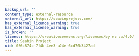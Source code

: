 ```yaml
---
backup_url: ''
content_type: external-resource
external_url: https://seabinproject.com/
has_external_licence_warning: true
has_external_license_warning: true
is_broken: ''
license: https://creativecommons.org/licenses/by-nc-sa/4.0/
title: Seabin Project
uid: 056c874c-7f4b-4ee3-a24e-6cd70b3427ad
---
```

